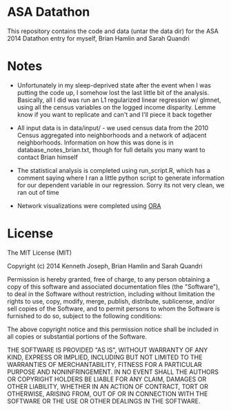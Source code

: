 ASA Datathon
=============

This repository contains the code and data (untar the data dir) for the ASA 2014 Datathon entry for myself, Brian Hamlin and Sarah Quandri



Notes
======

- Unfortunately in my sleep-deprived state after the event when I was putting the code up, I somehow lost the last little bit of the analysis.  Basically, all I did was run an L1 regularized linear regression w/ glmnet, using all the census variables on the logged income disparity.  Lemme know if you want to replicate and can't and I'll piece it back together

- All input data is in data/input/ - we used census data from the 2010 Census aggregated into neighborhoods and a network of adjacent neighborhoods. Information on how this was done is in database_notes_brian.txt, though for full details you many want to contact Brian himself

- The statistical analysis is completed using run_script.R, which has a comment saying where I ran a little python script to generate information for our dependent variable in our regression.  Sorry its not very clean, we ran out of time

- Network visualizations were completed using [ORA](http://casos.cs.cmu.edu)

License
=======

The MIT License (MIT)

Copyright (c) 2014 Kenneth Joseph, Brian Hamlin and Sarah Quandri

Permission is hereby granted, free of charge, to any person obtaining a copy
of this software and associated documentation files (the "Software"), to deal
in the Software without restriction, including without limitation the rights
to use, copy, modify, merge, publish, distribute, sublicense, and/or sell
copies of the Software, and to permit persons to whom the Software is
furnished to do so, subject to the following conditions:

The above copyright notice and this permission notice shall be included in
all copies or substantial portions of the Software.

THE SOFTWARE IS PROVIDED "AS IS", WITHOUT WARRANTY OF ANY KIND, EXPRESS OR
IMPLIED, INCLUDING BUT NOT LIMITED TO THE WARRANTIES OF MERCHANTABILITY,
FITNESS FOR A PARTICULAR PURPOSE AND NONINFRINGEMENT. IN NO EVENT SHALL THE
AUTHORS OR COPYRIGHT HOLDERS BE LIABLE FOR ANY CLAIM, DAMAGES OR OTHER
LIABILITY, WHETHER IN AN ACTION OF CONTRACT, TORT OR OTHERWISE, ARISING FROM,
OUT OF OR IN CONNECTION WITH THE SOFTWARE OR THE USE OR OTHER DEALINGS IN
THE SOFTWARE.
